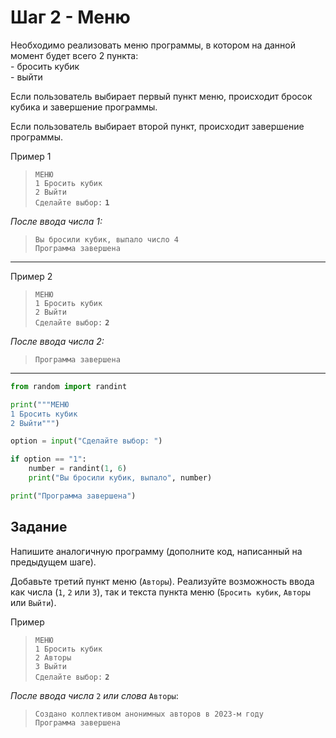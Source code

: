 # Шаг 2 - Меню

Необходимо реализовать меню программы, в котором на данной момент будет всего 2 пункта:   
\- бросить кубик  
\- выйти  

Если пользователь выбирает первый пункт меню, происходит бросок кубика и завершение программы. 

Если пользователь выбирает второй пункт, происходит завершение программы.  

Пример 1
> `МЕНЮ`  
> `1 Бросить кубик`  
> `2 Выйти`  
> `Сделайте выбор:` **`1`**

_После ввода числа 1:_

> `Вы бросили кубик, выпало число 4`  
> `Программа завершена`  
---
Пример 2
> `МЕНЮ`  
> `1 Бросить кубик`  
> `2 Выйти`  
> `Сделайте выбор:` **`2`**

_После ввода числа 2:_
 
> `Программа завершена`  

---

```python
from random import randint

print("""МЕНЮ
1 Бросить кубик
2 Выйти""")

option = input("Сделайте выбор: ")

if option == "1":
    number = randint(1, 6)
    print("Вы бросили кубик, выпало", number)

print("Программа завершена")
```

## Задание

Напишите аналогичную программу (дополните код, написанный на предыдущем шаге). 

Добавьте третий пункт меню (`Авторы`). Реализуйте возможность ввода как числа (`1`, `2` или `3`), так и текста пункта меню (`Бросить кубик`, `Авторы` или `Выйти`). 

Пример

> `МЕНЮ`  
> `1 Бросить кубик`  
> `2 Авторы`  
> `3 Выйти`  
> `Сделайте выбор:` **`2`**

_После ввода числа_ `2` _или слова_ `Авторы`:
 
> `Создано коллективом анонимных авторов в 2023-м году`  
> `Программа завершена`  